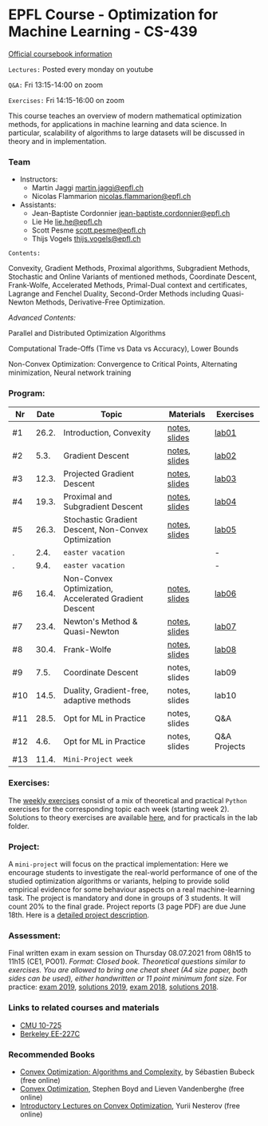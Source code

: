 # EPFL Course - Optimization for Machine Learning - CS-439

[Official coursebook information](http://edu.epfl.ch/coursebook/en/optimization-for-machine-learning-CS-439)

`Lectures:` Posted every monday on youtube

`Q&A:` Fri 13:15-14:00 on zoom

`Exercises:` Fri 14:15-16:00 on zoom

This course teaches an overview of modern mathematical optimization methods, for applications in machine learning and data science. In particular, scalability of algorithms to large datasets will be discussed in theory and in implementation.

### Team
 - Instructors: 
   - Martin Jaggi [martin.jaggi@epfl.ch](mailto:martin.jaggi@epfl.ch)
   - Nicolas Flammarion [nicolas.flammarion@epfl.ch](mailto:nicolas.flammarion@epfl.ch)
 - Assistants:
   - Jean-Baptiste Cordonnier [jean-baptiste.cordonnier@epfl.ch](mailto:jean-baptiste.cordonnier@epfl.ch)
   - Lie He [lie.he@epfl.ch](mailto:lie.he@epfl.ch)
   - Scott Pesme [scott.pesme@epfl.ch](mailto:scott.pesme@epfl.ch)
   - Thijs Vogels [thijs.vogels@epfl.ch](mailto:thijs.vogels@epfl.ch)

`Contents:`

Convexity, Gradient Methods, Proximal algorithms, Subgradient Methods, Stochastic and Online Variants of mentioned methods, Coordinate Descent, Frank-Wolfe, Accelerated Methods, Primal-Dual context and certificates, Lagrange and Fenchel Duality, Second-Order Methods including Quasi-Newton Methods, Derivative-Free Optimization.

*Advanced Contents:*

Parallel and Distributed Optimization Algorithms

Computational Trade-Offs (Time vs Data vs Accuracy), Lower Bounds

Non-Convex Optimization: Convergence to Critical Points, Alternating minimization, Neural network training

### Program:
| Nr  | Date  | Topic                                                 | Materials                                                                                                   | Exercises                             |
| --- | ----- | ----------------------------------------------------- | ----------------------------------------------------------------------------------------------------------- | ------------------------------------- |
| #1  | 26.2. | Introduction, Convexity                               | [notes](../../raw/master/lecture_notes/lecture-notes.pdf), [slides](../../raw/master/slides/lecture01.pdf)  | [lab01](../../tree/master/labs/ex01/) |
| #2  | 5.3.  | Gradient Descent                                      | [notes](../../raw/master/lecture_notes/lecture-notes.pdf), [slides](../../raw/master/slides/lecture02.pdf)  | [lab02](../../tree/master/labs/ex02/) |
| #3  | 12.3. | Projected Gradient Descent                            | [notes](../../raw/master/lecture_notes/lecture-notes.pdf), [slides ](../../raw/master/slides/lecture03.pdf) | [lab03](../../tree/master/labs/ex03/) |
| #4  | 19.3. | Proximal and Subgradient Descent                      | [notes](../../raw/master/lecture_notes/lecture-notes.pdf), [slides ](../../raw/master/slides/lecture04.pdf)  | [lab04](../../tree/master/labs/ex04/) |
| #5  | 26.3. | Stochastic Gradient Descent, Non-Convex Optimization  |  [notes](../../raw/master/lecture_notes/lecture-notes.pdf), [slides ](../../raw/master/slides/lecture05.pdf)  | [lab05](../../tree/master/labs/ex05/) |
| .   | 2.4.  | `easter vacation`                                     |                                                                                                             | -                                     |
| .   | 9.4.  | `easter vacation`                                     |                                                                                                             | -                                     |
| #6  | 16.4. | Non-Convex Optimization, Accelerated Gradient Descent | [notes](../../raw/master/lecture_notes/lecture-notes.pdf), [slides ](../../raw/master/slides/lecture06.pdf) | [lab06](../../tree/master/labs/ex06/)                                 |
| #7  | 23.4. | Newton's Method & Quasi-Newton                        |[notes](../../raw/master/lecture_notes/lecture-notes.pdf), [slides ](../../raw/master/slides/lecture07.pdf)  | [lab07](../../tree/master/labs/ex07/)                                 |
| #8  | 30.4. | Frank-Wolfe                                           | [notes](../../master/lecture_notes/lecture-notes.pdf), [slides ](../../raw/master/slides/lecture08.pdf)                                                                                                | [lab08](../../raw/master/labs/ex08/)                                 |
| #9  | 7.5.  | Coordinate Descent                                    | notes, slides                                                                                                | lab09                                 |
| #10 | 14.5. | Duality, Gradient-free, adaptive methods              | notes, slides                                                                                                | lab10                                 |
| #11 | 28.5. | Opt for ML in Practice                                | notes, slides                                                                                                | Q&A                                   |
| #12 | 4.6.  | Opt for ML in Practice                                | notes, slides                                                                                                | Q&A Projects                          |
| #13 | 11.4. | `Mini-Project week`                                   |                                                                                                             |

### Exercises:
The [weekly exercises](../../tree/master/labs/) consist of a mix of theoretical and practical `Python` exercises for the corresponding topic each week (starting week 2). Solutions to theory exercises are available [here](../../tree/master/lecture_notes), and for practicals in the lab folder.

### Project:
A `mini-project` will focus on the practical implementation: Here we encourage students to investigate the real-world performance of one of the studied optimization algorithms or variants, helping to provide solid empirical evidence for some behaviour aspects on a real machine-learning task. The project is mandatory and done in groups of 3 students. It will count 20% to the final grade. Project reports (3 page PDF) are due June 18th. Here is a [detailed project description](../../raw/master/labs/mini-project/miniproject_description.pdf).

### Assessment:
Final written exam in exam session on Thursday 08.07.2021 from 08h15 to 11h15 (CE1, PO01). _Format: Closed book. Theoretical questions similar to exercises. You are allowed to bring one cheat sheet (A4 size paper, both sides can be used), either handwritten or 11 point minimum font size._
For practice: [exam 2019](../../raw/master/exams/exam2019.pdf), [solutions 2019](../../raw/master/exams/exam2019solutions.pdf), [exam 2018](../../raw/master/exams/exam2018.pdf), [solutions 2018](../../raw/master/exams/exam2018solutions.pdf).

### Links to related courses and materials 
 - [CMU 10-725](https://www.stat.cmu.edu/~ryantibs/convexopt-F18/)
 - [Berkeley EE-227C](https://ee227c.github.io/)
 
### Recommended Books
 - [Convex Optimization: Algorithms and Complexity](https://arxiv.org/pdf/1405.4980.pdf), by Sébastien Bubeck (free online)
 - [Convex Optimization](http://stanford.edu/~boyd/cvxbook/), Stephen Boyd and Lieven Vandenberghe (free online)
 - [Introductory Lectures on Convex Optimization](http://citeseerx.ist.psu.edu/viewdoc/download?doi=10.1.1.693.855&rep=rep1&type=pdf), Yurii Nesterov (free online)
